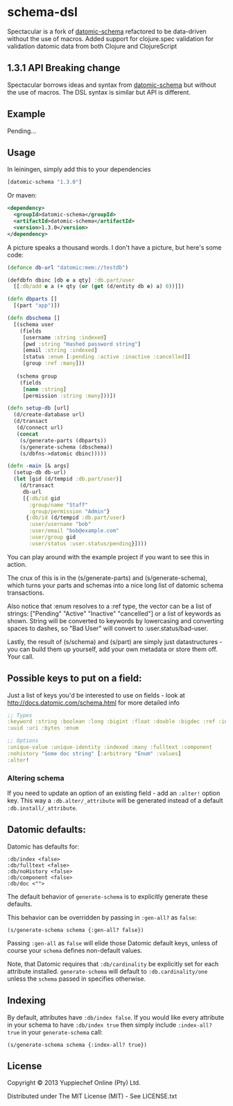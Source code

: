# schema-dsl

Spectacular is a fork of [datomic-schema](https://github.com/Yuppiechef/datomic-schema) refactored to be data-driven
without the use of macros. Added support for clojure.spec validation for validation datomic data from 
both Clojure and ClojureScript

## 1.3.1 API Breaking change

Spectacular borrows ideas and syntax from [datomic-schema](https://github.com/Yuppiechef/datomic-schema) but
without the use of macros. The DSL syntax is similar but API is different.

## Example

Pending...

## Usage

In leiningen, simply add this to your dependencies

```clojure
[datomic-schema "1.3.0"]
```

Or maven:
```xml
<dependency>
  <groupId>datomic-schema</groupId>
  <artifactId>datomic-schema</artifactId>
  <version>1.3.0</version>
</dependency>
```

A picture speaks a thousand words. I don't have a picture, but here's some code:

```clojure
(defonce db-url "datomic:mem://testdb")

(defdbfn dbinc [db e a qty] :db.part/user
  [[:db/add e a (+ qty (or (get (d/entity db e) a) 0))]])

(defn dbparts []
  [(part "app")])

(defn dbschema []
  [(schema user
    (fields
     [username :string :indexed]
     [pwd :string "Hashed password string"]
     [email :string :indexed]
     [status :enum [:pending :active :inactive :cancelled]]
     [group :ref :many]))
   
   (schema group
    (fields
     [name :string]
     [permission :string :many]))])

(defn setup-db [url]
  (d/create-database url)
  (d/transact
   (d/connect url)
   (concat
    (s/generate-parts (dbparts))
    (s/generate-schema (dbschema))
    (s/dbfns->datomic dbinc)))))

(defn -main [& args]
  (setup-db db-url)
  (let [gid (d/tempid :db.part/user)]
    (d/transact
     db-url
     [{:db/id gid
       :group/name "Staff"
       :group/permission "Admin"}
      {:db/id (d/tempid :db.part/user)
       :user/username "bob"
       :user/email "bob@example.com"
       :user/group gid
       :user/status :user.status/pending}])))
```

You can play around with the example project if you want to see this in action.

The crux of this is in the (s/generate-parts) and (s/generate-schema), which turns your parts and schemas into a nice long list of datomic schema transactions.

Also notice that :enum resolves to a :ref type, the vector can be a list of strings: ["Pending" "Active" "Inactive" "cancelled"] or a list of keywords as shown. String will be converted to keywords by lowercasing and converting spaces to dashes, so "Bad User" will convert to :user.status/bad-user.

Lastly, the result of (s/schema) and (s/part) are simply just datastructures - you can build them up yourself, add your own metadata or store them off. Your call.

## Possible keys to put on a field:

Just a list of keys you'd be interested to use on fields - look at http://docs.datomic.com/schema.html for more detailed info

```clojure
;; Types
:keyword :string :boolean :long :bigint :float :double :bigdec :ref :instant
:uuid :uri :bytes :enum

;; Options
:unique-value :unique-identity :indexed :many :fulltext :component
:nohistory "Some doc string" [:arbitrary "Enum" :values]
:alter!
```

### Altering schema

If you need to update an option of an existing field - add an `:alter!` option
key. This way a `:db.alter/_attribute` will be generated instead of a default
`:db.install/_attribute`.

## Datomic defaults:
Datomic has defaults for:

```
:db/index <false>
:db/fulltext <false>
:db/noHistory <false>
:db/component <false>
:db/doc <"">
```
The default behavior of `generate-schema` is to explicitly generate these defaults.

This behavior can be overridden by passing in `:gen-all?` as `false`:

```
(s/generate-schema schema {:gen-all? false})
```

Passing `:gen-all` as `false` will elide those Datomic default keys, unless of course your `schema`
defines non-default values.

Note, that Datomic requires that `:db/cardinality` be explicitly set for each attribute installed. `generate-schema` will default to `:db.cardinality/one` unless the `schema` passed in specifies otherwise.

## Indexing

By default, attributes have `:db/index false`. If you would like every attribute in your schema to have `:db/index true` then simply include `:index-all? true` in your `generate-schema` call:

```
(s/generate-schema schema {:index-all? true})
```

## License

Copyright © 2013 Yuppiechef Online (Pty) Ltd.

Distributed under The MIT License (MIT) - See LICENSE.txt
